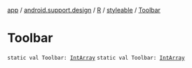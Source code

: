 [app](../../../index.md) / [android.support.design](../../index.md) / [R](../index.md) / [styleable](index.md) / [Toolbar](./-toolbar.md)

# Toolbar

`static val Toolbar: `[`IntArray`](https://kotlinlang.org/api/latest/jvm/stdlib/kotlin/-int-array/index.html)
`static val Toolbar: `[`IntArray`](https://kotlinlang.org/api/latest/jvm/stdlib/kotlin/-int-array/index.html)